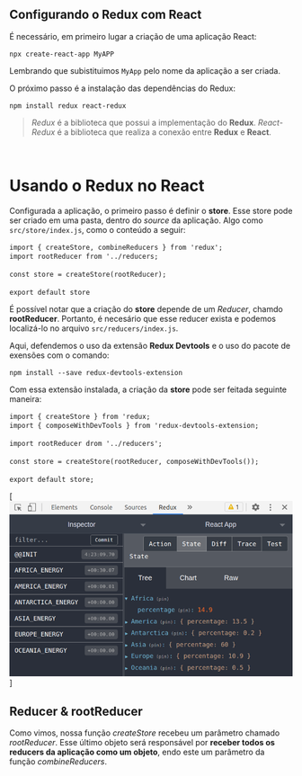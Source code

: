 ## Configurando o Redux com React

É necessário, em primeiro lugar a criação de uma aplicação React:

```
npx create-react-app MyAPP
```

Lembrando que subistituimos `MyApp` pelo nome da aplicação a ser criada.

O próximo passo é a instalação das dependências do Redux:

```
npm install redux react-redux
```

> *Redux* é a biblioteca que possui a implementação do **Redux**. *React-Redux* é a biblioteca que realiza a conexão entre **Redux** e **React**.

&nbsp;

# Usando o Redux no React

Configurada a aplicação, o primeiro passo é definir o **store**. Esse store pode ser criado em uma pasta, dentro do *source* da aplicação. Algo como `src/store/index.js`, como o conteúdo a seguir:

```
import { createStore, combineReducers } from 'redux';
import rootReducer from '../reducers;

const store = createStore(rootReducer);

export default store
```

É possível notar que a criação do **store** depende de um *Reducer*, chamdo **rootReducer**. Portanto, é necesário que esse reducer exista e podemos localizá-lo no arquivo `src/reducers/index.js`.

Aqui, defendemos o uso da extensão **Redux Devtools** e o uso do pacote de exensões com o comando:

```
npm install --save redux-devtools-extension
```
Com essa extensão instalada, a criação da **store** pode ser feitada seguinte maneira:

```
import { createStore } from 'redux;
import { composeWithDevTools } from 'redux-devtools-extension;

import rootReducer drom '../reducers';

const store = createStore(rootReducer, composeWithDevTools());

export default store;
```

[![exemplo de utilização com a extensão Redux Devtools](./img/redux_devtools-008b70c38604d3b9e34c09dcbbe29b94.webp)]

## Reducer & rootReducer

Como vimos, nossa função *createStore* recebeu um parâmetro chamado *rootReducer*. Esse último objeto será responsável por **receber todos os reducers da aplicação como um objeto**, endo este um parâmetro da função *combineReducers*.
